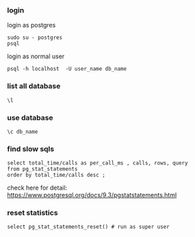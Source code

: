 ### login

login as postgres
```
sudo su - postgres
psql
```

login as normal user

```
psql -h localhost  -U user_name db_name
```

### list all database

```
\l
```

### use database

```
\c db_name
```

### find slow sqls

```
select total_time/calls as per_call_ms , calls, rows, query
from pg_stat_statements 
order by total_time/calls desc ;
```

check here for detail: https://www.postgresql.org/docs/9.3/pgstatstatements.html

### reset statistics

```
select pg_stat_statements_reset() # run as super user
```
